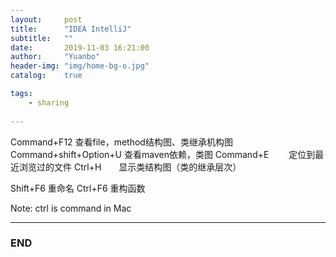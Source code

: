 ```yaml
---
layout:     post
title:      "IDEA IntelliJ"
subtitle:   ""
date:       2019-11-03 16:21:00
author:     "Yuanbo"
header-img: "img/home-bg-o.jpg"
catalog:    true

tags:
    - sharing
    
---
```



Command+F12 查看file，method结构图、类继承机构图
Command+shift+Option+U 查看maven依赖，类图
Command+E　　 定位到最近浏览过的文件
Ctrl+H　　显示类结构图（类的继承层次）


Shift+F6 重命名
Ctrl+F6 重构函数



Note: ctrl is command in Mac

---

### END

